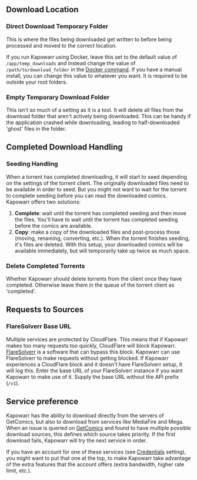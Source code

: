 ## Download Location

### Direct Download Temporary Folder

This is where the files being downloaded get written to before being processed and moved to the correct location.

If you run Kapowarr using Docker, leave this set to the default value of `/app/temp_downloads` and instead change the value of `/path/to/download_folder` in the [Docker command](../installation/docker.md#launch-container). If you have a manual install, you can change this value to whatever you want. It is required to be outside your root folders.

### Empty Temporary Download Folder

This isn't so much of a setting as it is a tool. It will delete all files from the download folder that aren't actively being downloaded. This can be handy if the application crashed while downloading, leading to half-downloaded 'ghost' files in the folder.  

## Completed Download Handling

### Seeding Handling

When a torrent has completed downloading, it will start to seed depending on the settings of the torrent client. The originally downloaded files need to be available in order to seed. But you might not want to wait for the torrent to complete seeding before you can read the downloaded comics. Kapowarr offers two solutions:

1. **Complete**: wait until the torrent has completed seeding and then move the files. You'll have to wait until the torrent has completed seeding before the comics are available.
2. **Copy**: make a copy of the downloaded files and post-process those (moving, renaming, converting, etc.). When the torrent finishes seeding, it's files are deleted. With this setup, your downloaded comics will be available immediately, but will temporarily take up twice as much space.

### Delete Completed Torrents

Whether Kapowarr should delete torrents from the client once they have completed. Otherwise leave them in the queue of the torrent client as 'completed'.

## Requests to Sources

### FlareSolverr Base URL

Multiple services are protected by CloudFlare. This means that if Kapowarr makes too many requests too quickly, CloudFlare will block Kapowarr. [FlareSolverr](https://github.com/FlareSolverr/FlareSolverr) is a software that can bypass this block. Kapowarr can use FlareSolverr to make requests without getting blocked. If Kapowarr experiences a CloudFlare block and it doesn't have FlareSolverr setup, it will log this. Enter the base URL of your FlareSolverr instance if you want Kapowarr to make use of it. Supply the base URL without the API prefix (`/v1`).

## Service preference

Kapowarr has the ability to download directly from the servers of GetComics, but also to download from services like MediaFire and Mega. When an issue is queried on [GetComics](https://getcomics.org/) and found to have multiple possible download sources, this defines which source takes priority. If the first download fails, Kapowarr will try the next service in order.

If you have an account for one of these services (see [Credentials](./downloadclients.md#credentials) setting), you might want to put that one at the top, to make Kapowarr take advantage of the extra features that the account offers (extra bandwidth, higher rate limit, etc.).  
